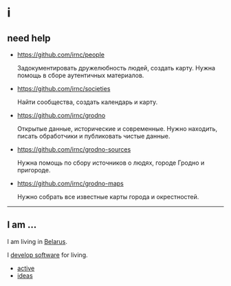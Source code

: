 # i

## need help

- https://github.com/irnc/people

  Задокументировать дружелюбность людей, создать карту. Нужна помощь в сборе аутентичных материалов.
  
- https://github.com/irnc/societies
  
  Найти сообщества, создать календарь и карту.

- https://github.com/irnc/grodno

  Открытые данные, исторические и современные. Нужно находить, писать обработчики и публиковать чистые данные.

- https://github.com/irnc/grodno-sources

  Нужна помощь по сбору источников о людях, городе Гродно и пригороде.

- https://github.com/irnc/grodno-maps

  Нужно собрать все известные карты города и окрестностей.

---

## I am ...

I am living in [Belarus](https://github.com/irnc/explore-belarus).

I [develop software](https://github.com/irnc/software-developer) for living.

* [active](https://github.com/irnc/active)
* [ideas](https://github.com/irnc/ideas)
